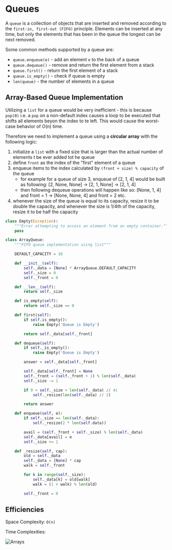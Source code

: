 # Queues

A `queue` is a collection of objects that are inserted and removed according to the `first-in, first-out (FIFO)` principle. Elements can be inserted at any time, but only the elements that has been in the queue the longest can be next removed.

<!-- In general the LIFO protocol allows the stack to be used as a tool for reversing a data sequence, matching tags, parenthesis etc. -->

Some common methods supported by a queue are:

- `queue.enqueue(e)` - add an element `e` to the back of a queue
- `queue.dequeue()` - remove and return the first element from a stack
- `queue.first()` - return the first element of a stack
- `queue.is_empty()` - check if queue is empty
- `len(queue)` - the number of elements in a queue


## Array-Based Queue Implementation
Utilizing a `list` for a queue would be very inefficient - this is because `pop(0)` i.e. a `pop` on a non-default index causes a loop to be executed that shifts all elements beyon the index to te left. This would cause the worst-case behavior of O(n) time.

Therefore we need to implement a queue using a **circular array** with the following logic:

1. initialize a `list` with a fixed size that is larger than the actual number of elements t be ever added tot he queue
2. define `front` as the index of the "first" element of a queue
3. enqueue items to the index calculated by `(front + size) % capacity` of the queue
    - for example for a queue of size 3, enqueue of [2, 1, 4] would be built as following: [2, None, None] -> [2, 1, None] -> [2, 1, 4]
    - then following dequeue operations will happen like so: [None, 1, 4] and front = 1 -> [None, None, 4] and front = 2 etc.
4. whenever the size of the queue is equal to its capacity, resize it to be double the capacity, and whenever the size is 1/4th of the capacity, resize it to be half the capacity


```python
class Empty(Exception):
    """Error attempting to access an element from an empty container."""
    pass

class ArrayQueue:
    """FIFO queue implementation using list"""

    DEFAULT_CAPACITY = 10

    def __init__(self):
        self._data = [None] * ArrayQueue.DEFAULT_CAPACITY
        self._size = 0
        self._front = 0

    def __len__(self):
        return self._size

    def is_empty(self):
        return self._size == 0

    def first(self):
        if self.is_empty():
            raise Empty('Queue is Empty')

        return self._data[self._front]

    def dequeue(self):
        if self._is_empty():
            raise Empty('Queue is Empty')

        answer = self._data[self._front]

        self._data[self._front] = None
        self._front = (self._front + 1) % len(self._data)
        self._size -= 1

        if 0 < self._size < len(self._data) // 4:
            self._resize(len(self._data) // 2)

        return answer

    def enqueue(self, e):
        if self._size == len(self._data):
            self._resize(2 * len(self.data))

        avail = (self._front + self._size) % len(self._data)
        self._data[avail] = e
        self._size += 1

    def _resize(self, cap):
        old = self._data
        self._data = [None] * cap
        walk = self._front

        for k in range(self._size):
            self._data[k] = old[walk]
            walk = (1 + walk) % len(old)

        self._front = 0
```



## Efficiencies

Space Complexity: `O(n)`

Time Complexities:

![Arrays](./drawio_diagrams/queue.drawio.png)

